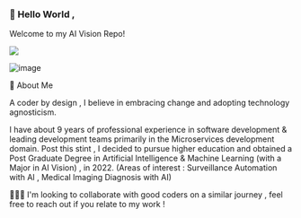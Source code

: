 ### 👋 Hello World ,

Welcome to my AI Vision Repo!


![](https://komarev.com/ghpvc/?username=Radhika-Keni&color=yellow)


![image](https://github.com/user-attachments/assets/4f63b28f-df4d-4388-a55a-d2a53306d4ce)




💁 About Me

A coder by design , I believe in embracing change and adopting technology agnosticism.

I have about 9 years of professional experience in software development & leading development teams primarily in the Microservices development domain. Post this stint , I decided to pursue higher education and obtained a Post Graduate Degree in Artificial Intelligence & Machine Learning (with a Major in AI Vision) , in 2022. (Areas of interest :  Surveillance Automation with AI , Medical Imaging Diagnosis with AI)


👯👯👯
I'm looking to collaborate with good coders on a similar journey , feel free to reach out if you relate to my work !


<!--
**Radhika-Keni/Radhika-Keni** is a ✨ _special_ ✨ repository because its `README.md` (this file) appears on your GitHub profile.

Here are some ideas to get you started:

- 🔭 I’m currently working on ...
- 🌱 I’m currently learning ...
- 👯 I’m looking to collaborate on ...
- 🤔 I’m looking for help with ...
- 💬 Ask me about ...
- 📫 How to reach me: ...
- 😄 Pronouns: ...
- ⚡ Fun fact: ...
-->
